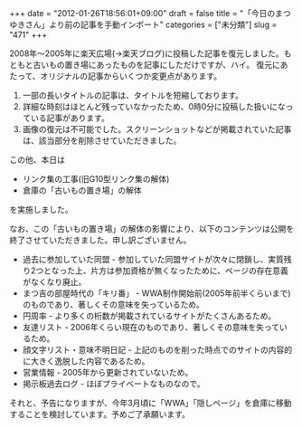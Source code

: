 +++
date = "2012-01-26T18:56:01+09:00"
draft = false
title = "「今日のまつゆきさん」より前の記事を手動インポート"
categories = ["未分類"]
slug = "471"
+++

2008年～2005年に楽天広場(→楽天ブログ)に投稿した記事を復元しました。もともと古いもの置き場にあったものを記事にしただけですが、ハイ。
復元にあたって、オリジナルの記事からいくつか変更点があります。
<ol>
	<li>一部の長いタイトルの記事は、タイトルを短縮しております。</li>
	<li>詳細な時刻はほとんど残っていなかったため、0時0分に投稿した扱いになっている記事があります。</li>
	<li>画像の復元は不可能でした。スクリーンショットなどが掲載されていた記事は、該当部分を削除させていただきました。</li>
</ol>
この他、本日は
<ul>
	<li>リンク集の工事(旧G10型リンク集の解体)</li>
	<li>倉庫の「古いもの置き場」の解体</li>
</ul>
を実施しました。<!--more-->

なお、この「古いもの置き場」の解体の影響により、以下のコンテンツは公開を終了させていただきました。申し訳ございません。
<ul>
	<li>過去に参加していた同盟 - 参加していた同盟サイトが次々に閉鎖し、実質残り2つとなった上、片方は参加資格が無くなったために、ページの存在意義がなくなり廃止。</li>
	<li>まつ吉の部屋時代の「キリ番」 - WWA制作開始前(2005年前半くらいまで)のものであり、著しくその意味を失っているため。</li>
	<li>円周率 - より多くの桁数が掲載されているサイトがたくさんあるため。</li>
	<li>友達リスト - 2006年くらい現在のものであり、著しくその意味を失っているため。</li>
	<li>顔文字リスト・意味不明日記 - 上記のものを削った時点でのサイトの内容的に大きく逸脱した内容であるため。</li>
	<li>営業情報 - 2005年から更新されていないため。</li>
	<li>掲示板過去ログ - ほぼプライベートなものなので。</li>
</ul>
それと、予告になりますが、今年3月頃に「WWA」「隠しページ」を倉庫に移動することを検討しています。予めご了承願います。
